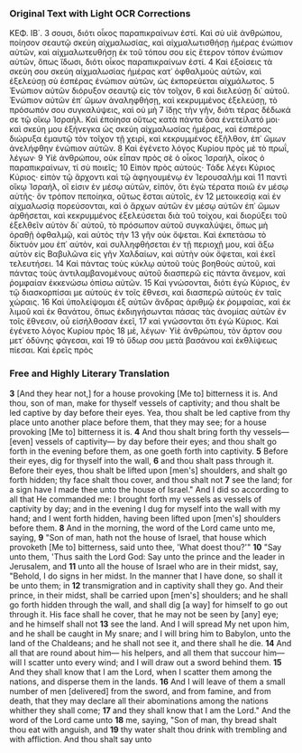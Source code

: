 ### Original Text with Light OCR Corrections

ΚΕΦ. ΙΒ΄.
3 σουσι, διότι οἶκος παραπικραίνων ἐστί. Καὶ σὺ υἱὲ ἀνθρώπου, ποίησον σεαυτῷ σκεύη αἰχμαλωσίας, καὶ αἰχμαλωτισθήσῃ ἡμέρας ἐνώπιον αὐτῶν, καὶ αἰχμαλωτευθήσῃ ἐκ τοῦ τόπου σου εἰς ἕτερον τόπον ἐνώπιον αὐτῶν, ὅπως ἴδωσι, διότι οἶκος παραπικραίνων ἐστί.
4 Καὶ ἐξοίσεις τὰ σκεύη σου σκεύη αἰχμαλωσίας ἡμέρας κατ᾿ ὀφθαλμοὺς αὐτῶν, καὶ ἐξελεύσῃ σὺ ἑσπέρας ἐνώπιον αὐτῶν, ὡς ἐκπορεύεται αἰχμάλωτος.
5 Ἐνώπιον αὐτῶν διόρυξον σεαυτῷ εἰς τὸν τοῖχον,
6 καὶ διελεύσῃ δι᾿ αὐτοῦ. Ἐνώπιον αὐτῶν ἐπ᾿ ὤμων ἀναληφθήσῃ, καὶ κεκρυμμένος ἐξελεύσῃ, τὸ πρόσωπόν σου συγκαλύψεις, καὶ οὐ μὴ
7 ἴδῃς τὴν γῆν, διότι τέρας δέδωκά σε τῷ οἴκῳ Ἰσραήλ. Καὶ ἐποίησα οὕτως κατὰ πάντα ὅσα ἐνετείλατό μοι· καὶ σκεύη μου ἐξήνεγκα ὡς σκεύη αἰχμαλωσίας ἡμέρας, καὶ ἑσπέρας διώρυξα ἐμαυτῷ τὸν τοῖχον τῇ χειρί, καὶ κεκρυμμένος ἐξῆλθον, ἐπ᾿ ὤμων ἀνελήφθην ἐνώπιον αὐτῶν.
8 Καὶ ἐγένετο λόγος Κυρίου πρὸς μὲ τὸ πρωΐ, λέγων·
9 Υἱὲ ἀνθρώπου, οὐκ εἶπαν πρὸς σὲ ὁ οἶκος Ἰσραήλ, οἶκος ὁ παραπικραίνων, τί σὺ ποιεῖς;
10 Εἰπὸν πρὸς αὐτούς· Τάδε λέγει Κύριος Κύριος· εἰπὸν τῷ ἄρχοντι καὶ τῷ ἀφηγουμένῳ ἐν Ἱερουσαλὴμ καὶ
11 παντὶ οἴκῳ Ἰσραήλ, οἳ εἰσιν ἐν μέσῳ αὐτῶν, εἰπὸν, ὅτι ἐγὼ τέρατα ποιῶ ἐν μέσῳ αὐτῆς· ὃν τρόπον πεποίηκα, οὕτως ἔσται αὐτοῖς, ἐν
12 μετοικεσίᾳ καὶ ἐν αἰχμαλωσίᾳ πορεύσονται, καὶ ὁ ἄρχων αὐτῶν ἐν μέσῳ αὐτῶν ἐπ᾿ ὤμων ἀρθήσεται, καὶ κεκρυμμένος ἐξελεύσεται διὰ τοῦ τοίχου, καὶ διορύξει τοῦ ἐξελθεῖν αὐτὸν δι᾿ αὐτοῦ, τὸ πρόσωπον αὐτοῦ συγκαλύψει, ὅπως μὴ ὁραθῇ ὀφθαλμῷ, καὶ αὐτὸς τὴν
13 γῆν οὐκ ὄψεται. Καὶ ἐκπετάσω τὸ δίκτυόν μου ἐπ᾿ αὐτὸν, καὶ συλληφθήσεται ἐν τῇ περιοχῇ μου, καὶ ἄξω αὐτὸν εἰς Βαβυλῶνα εἰς γῆν Χαλδαίων, καὶ αὐτὴν οὐκ ὄψεται, καὶ ἐκεῖ τελευτήσει.
14 Καὶ πάντας τοὺς κύκλῳ αὐτοῦ τοὺς βοηθοὺς αὐτοῦ, καὶ πάντας τοὺς ἀντιλαμβανομένους αὐτοῦ διασπερῶ εἰς πάντα ἄνεμον, καὶ ῥομφαίαν ἐκκενώσω ὀπίσω αὐτῶν.
15 Καὶ γνώσονται, διότι ἐγὼ Κύριος, ἐν τῷ διασκορπίσαι με αὐτοὺς ἐν τοῖς ἔθνεσι, καὶ διασπερῶ αὐτοὺς ἐν ταῖς χώραις.
16 Καὶ ὑπολείψομαι ἐξ αὐτῶν ἄνδρας ἀριθμῷ ἐκ ῥομφαίας, καὶ ἐκ λιμοῦ καὶ ἐκ θανάτου, ὅπως ἐκδιηγήσωνται πάσας τὰς ἀνομίας αὐτῶν ἐν τοῖς ἔθνεσιν, οὗ εἰσήλθοσαν ἐκεῖ,
17 καὶ γνώσονται ὅτι ἐγὼ Κύριος. Καὶ ἐγένετο λόγος Κυρίου πρὸς
18 μὲ, λέγων· Υἱὲ ἀνθρώπου, τὸν ἄρτον σου μετ᾿ ὀδύνης φάγεσαι, καὶ
19 τὸ ὕδωρ σου μετὰ βασάνου καὶ ἐκθλίψεως πίεσαι. Καὶ ἐρεῖς πρὸς

### Free and Highly Literary Translation

**3** [And they hear not,] for a house provoking [Me to] bitterness it is. And thou, son of man, make for thyself vessels of captivity; and thou shalt be led captive by day before their eyes. Yea, thou shalt be led captive from thy place unto another place before them, that they may see; for a house provoking [Me to] bitterness it is.
**4** And thou shalt bring forth thy vessels— [even] vessels of captivity— by day before their eyes; and thou shalt go forth in the evening before them, as one goeth forth into captivity.
**5** Before their eyes, dig for thyself into the wall,
**6** and thou shalt pass through it. Before their eyes, thou shalt be lifted upon [men's] shoulders, and shalt go forth hidden; thy face shalt thou cover, and thou shalt not
**7** see the land; for a sign have I made thee unto the house of Israel." And I did so according to all that He commanded me: I brought forth my vessels as vessels of captivity by day; and in the evening I dug for myself into the wall with my hand; and I went forth hidden, having been lifted upon [men's] shoulders before them.
**8** And in the morning, the word of the Lord came unto me, saying,
**9** "Son of man, hath not the house of Israel, that house which provoketh [Me to] bitterness, said unto thee, 'What doest thou?'"
**10** "Say unto them, 'Thus saith the Lord God: Say unto the prince and the leader in Jerusalem, and
**11** unto all the house of Israel who are in their midst, say, "Behold, I do signs in her midst. In the manner that I have done, so shall it be unto them; in
**12** transmigration and in captivity shall they go. And their prince, in their midst, shall be carried upon [men's] shoulders; and he shall go forth hidden through the wall, and shall dig [a way] for himself to go out through it. His face shall he cover, that he may not be seen by [any] eye; and he himself shall not
**13** see the land. And I will spread My net upon him, and he shall be caught in My snare; and I will bring him to Babylon, unto the land of the Chaldeans; and he shall not see it, and there shall he die.
**14** And all that are round about him— his helpers, and all them that succour him— will I scatter unto every wind; and I will draw out a sword behind them.
**15** And they shall know that I am the Lord, when I scatter them among the nations, and disperse them in the lands.
**16** And I will leave of them a small number of men [delivered] from the sword, and from famine, and from death, that they may declare all their abominations among the nations whither they shall come;
**17** and they shall know that I am the Lord." And the word of the Lord came unto
**18** me, saying, "Son of man, thy bread shalt thou eat with anguish, and
**19** thy water shalt thou drink with trembling and with affliction. And thou shalt say unto